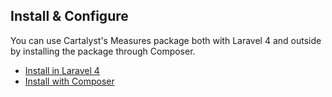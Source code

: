 ## Install & Configure

You can use Cartalyst's Measures package both with Laravel 4 and outside by installing the package through Composer.

- [Install in Laravel 4]({url}/installation/laravel-4)
- [Install with Composer]({url}/installation/composer)
